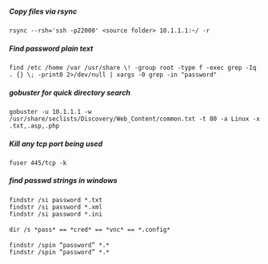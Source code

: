 ##### Copy files via rsync

`rsync --rsh='ssh -p22000' <source folder> 10.1.1.1:~/ -r`

##### Find password plain text

`find /etc /home /var /usr/share \! -group root -type f -exec grep -Iq . {} \; -print0 2>/dev/null | xargs -0 grep -in "password"`

##### gobuster for quick directory search

`gobuster -u 10.1.1.1 -w /usr/share/seclists/Discovery/Web_Content/common.txt -t 80 -a Linux -x .txt,.asp,.php`

##### Kill any tcp port being used

`fuser 445/tcp -k`

##### find passwd strings in windows

`findstr /si password *.txt` <br>
`findstr /si password *.xml` <br>
`findstr /si password *.ini`<br>
<br>
`dir /s *pass* == *cred* == *vnc* == *.config*`<br>
<br>
`findstr /spin “password” *.*`<br>
`findstr /spin “password” *.*`<br>

